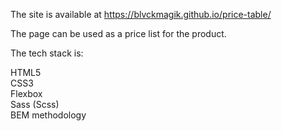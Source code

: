 The site is available at https://blvckmagik.github.io/price-table/

The page can be used as a price list for the product.

The tech stack is:

HTML5 <br>
CSS3 <br>
Flexbox <br>
Sass (Scss) <br>
BEM methodology 
